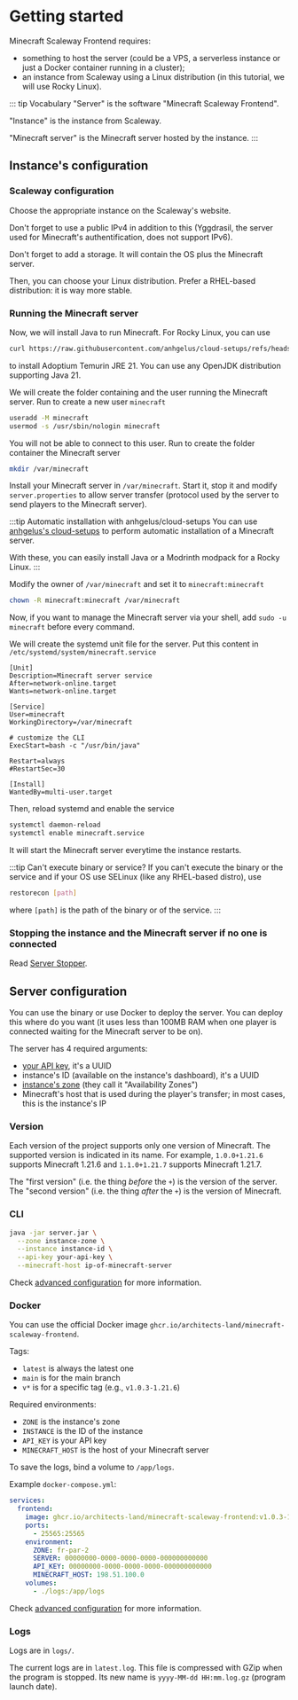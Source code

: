 # Getting started

Minecraft Scaleway Frontend requires:
- something to host the server (could be a VPS, a serverless instance or just a Docker container running in a cluster);
- an instance from Scaleway using a Linux distribution (in this tutorial, we will use Rocky Linux).

::: tip Vocabulary
"Server" is the software "Minecraft Scaleway Frontend".

"Instance" is the instance from Scaleway.

"Minecraft server" is the Minecraft server hosted by the instance.
:::

## Instance's configuration

### Scaleway configuration

Choose the appropriate instance on the Scaleway's website.

Don't forget to use a public IPv4 in addition to this (Yggdrasil, the server used for Minecraft's authentification, does
not support IPv6).

Don't forget to add a storage.
It will contain the OS plus the Minecraft server.

Then, you can choose your Linux distribution.
Prefer a RHEL-based distribution: it is way more stable.

### Running the Minecraft server

Now, we will install Java to run Minecraft. 
For Rocky Linux, you can use
```bash
curl https://raw.githubusercontent.com/anhgelus/cloud-setups/refs/heads/main/minecraft/only-java/java21-rocky.sh | bash
```
to install Adoptium Temurin JRE 21.
You can use any OpenJDK distribution supporting Java 21.

We will create the folder containing and the user running the Minecraft server.
Run to create a new user `minecraft`
```bash
useradd -M minecraft
usermod -s /usr/sbin/nologin minecraft
```
You will not be able to connect to this user.
Run to create the folder container the Minecraft server
```bash
mkdir /var/minecraft
```
Install your Minecraft server in `/var/minecraft`.
Start it, stop it and modify `server.properties` to allow server transfer (protocol used by the server to send players 
to the Minecraft server).

:::tip Automatic installation with anhgelus/cloud-setups
You can use [anhgelus's cloud-setups](https://github.com/anhgelus/cloud-setups) to perform automatic installation of a
Minecraft server.

With these, you can easily install Java or a Modrinth modpack for a Rocky Linux.
:::

Modify the owner of `/var/minecraft` and set it to `minecraft:minecraft`
```bash
chown -R minecraft:minecraft /var/minecraft
```
Now, if you want to manage the Minecraft server via your shell, add `sudo -u minecraft` before every command.

We will create the systemd unit file for the server.
Put this content in `/etc/systemd/system/minecraft.service`
```service
[Unit]
Description=Minecraft server service
After=network-online.target
Wants=network-online.target

[Service]
User=minecraft
WorkingDirectory=/var/minecraft

# customize the CLI
ExecStart=bash -c "/usr/bin/java"

Restart=always
#RestartSec=30

[Install]
WantedBy=multi-user.target
```
Then, reload systemd and enable the service
```bash
systemctl daemon-reload
systemctl enable minecraft.service
```
It will start the Minecraft server everytime the instance restarts.

:::tip Can't execute binary or service?
If you can't execute the binary or the service and if your OS use SELinux (like any RHEL-based distro), use
```bash
restorecon [path]
```
where `[path]` is the path of the binary or of the service.
:::

### Stopping the instance and the Minecraft server if no one is connected

Read [Server Stopper](server-stopper.md).

## Server configuration

You can use the binary or use Docker to deploy the server.
You can deploy this where do you want (it uses less than 100MB RAM when one player is connected waiting for the 
Minecraft server to be on).

The server has 4 required arguments:
- [your API key](https://www.scaleway.com/en/docs/iam/how-to/create-api-keys/), it's a UUID
- instance's ID (available on the instance's dashboard), it's a UUID
- [instance's zone](https://www.scaleway.com/en/docs/instances/concepts/#availability-zone) (they call it "Availability Zones")
- Minecraft's host that is used during the player's transfer; in most cases, this is the instance's IP

### Version

Each version of the project supports only one version of Minecraft.
The supported version is indicated in its name.
For example, `1.0.0+1.21.6` supports Minecraft 1.21.6 and `1.1.0+1.21.7` supports Minecraft 1.21.7.

The "first version" (i.e. the thing *before* the `+`) is the version of the server.
The "second version" (i.e. the thing *after* the `+`) is the version of Minecraft.

### CLI

```bash
java -jar server.jar \
  --zone instance-zone \
  --instance instance-id \
  --api-key your-api-key \
  --minecraft-host ip-of-minecraft-server
```

Check [advanced configuration](/advanced-configuration) for more information.

### Docker

You can use the official Docker image `ghcr.io/architects-land/minecraft-scaleway-frontend`.

Tags:
- `latest` is always the latest one
- `main` is for the main branch
- `v*` is for a specific tag (e.g., `v1.0.3-1.21.6`)

Required environments:
- `ZONE` is the instance's zone
- `INSTANCE` is the ID of the instance
- `API_KEY` is your API key
- `MINECRAFT_HOST` is the host of your Minecraft server

To save the logs, bind a volume to `/app/logs`.

Example `docker-compose.yml`:
```yml
services:
  frontend:
    image: ghcr.io/architects-land/minecraft-scaleway-frontend:v1.0.3-1.21.6
    ports:
      - 25565:25565
    environment:
      ZONE: fr-par-2
      SERVER: 00000000-0000-0000-0000-000000000000
      API_KEY: 00000000-0000-0000-0000-000000000000
      MINECRAFT_HOST: 198.51.100.0
    volumes:
      - ./logs:/app/logs
```

Check [advanced configuration](/advanced-configuration) for more information.

### Logs

Logs are in `logs/`.

The current logs are in `latest.log`.
This file is compressed with GZip when the program is stopped.
Its new name is `yyyy-MM-dd HH:mm.log.gz` (program launch date).
